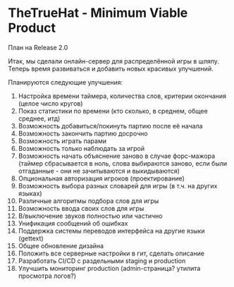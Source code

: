 # TheTrueHat - Minimum Viable Product

План на Release 2.0

Итак, мы сделали онлайн-сервер для распределённой игры в шляпу. Теперь 
время развиваться и добавить новых красивых улучшений.

Планируются следующие улучшения:
  1. Настройка времени таймера, количества слов, критерии окончания (целое число кругов)
  1. Показ статистики по времени (кто сколько, в среднем, общее среднее, итд)
  1. Возможность добавиться/покинуть партию после её начала
  1. Возможность закончить партию досрочно
  1. Возможность играть парами
  1. Возможность только наблюдать за игрой
  1. Возможность начать объяснение заново в случае форс-мажора
    (таймер сбрасывается в ноль, слова выбираются заново, если были отгаданные - они не зачитываются и выкидываются)
  1. Опциональная авторизация игроков (проектирование)
  1. Возможность выбора разных словарей для игры (в т.ч. на других языках)
  1. Различные алгоритмы подбора слов для игры
  1. Возможность ввода своих слов для игры
  1. В/выключение звуков полностью или частично
  1. Унификация сообщений об ошибках
  1. Поддержка системы переводов интерфейса на другие языки (gettext)
  1. Общее обновление дизайна
  1. Положить все серверные настройки в гит, сделать описание
  1. Разработать CI/CD с раздельными staging и production
  1. Улучшить мониторинг production (admin-страница? утилита просмотра логов?)
